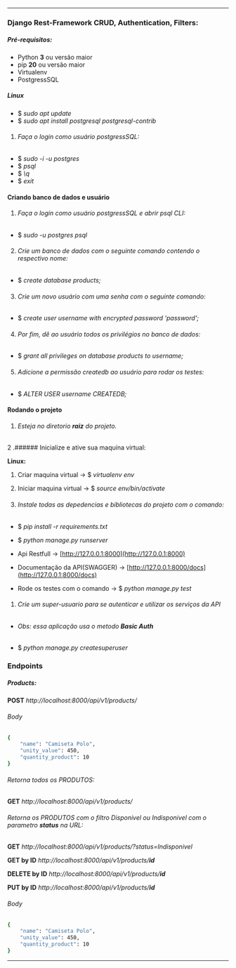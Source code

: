 __________________________________________________________________________________
### Django Rest-Framework CRUD, Authentication, Filters:
##### Pré-requisitos:
- Python **3** ou versão maior
- pip **20** ou versão maior
- Virtualenv
- PostgressSQL

##### Linux
- $ _sudo apt update_
- $ _sudo apt install postgresql postgresql-contrib_

1. ###### Faça o login como usuário postgressSQL:
- $ _sudo -i -u postgres_
- $ _psql_
- $ _\q_
- $ _exit_
#### Criando banco de dados e usuário

1. ###### Faça o login como usuário postgressSQL e abrir psql CLI:
- $ _sudo -u postgres psql_
2. ###### Crie um banco de dados com o seguinte comando contendo o respectivo nome:
- $ _create database products;_
3. ###### Crie um novo usuário com uma senha com o seguinte comando:
- $ _create user username with encrypted password 'password';_
4. ###### Por fim, dê ao usuário todos os privilégios no banco de dados:
- $ _grant all privileges on database products to username;_
5. ###### Adicione a permissão createdb ao usuário para rodar os testes:
- $ _ALTER USER username CREATEDB;_

#### Rodando o projeto
1. ###### Esteja no diretorio **raiz** do projeto.
2 .###### Inicialize e ative sua maquína virtual:

**Linux:**
1. Criar maquina virtual -> $ _virtualenv env_
2. Iniciar maquina virtual -> $ _source env/bin/activate_

3. ###### Instale todas as depedencias e bibliotecas do projeto com o comando:
- $ _pip install -r requirements.txt_
- $ _python manage.py runserver_

- Api Restfull -> [http://127.0.0.1:8000](http://127.0.0.1:8000)
- Documentação da API(SWAGGER) -> [http://127.0.0.1:8000/docs](http://127.0.0.1:8000/docs)

- Rode os testes com o comando -> $ _python manage.py test_

1. ###### Crie um super-usuario para se autenticar e utilizar os serviços da API
- ###### Obs: essa aplicação usa o metodo **Basic Auth** 
- $ _python manage.py createsuperuser_

### Endpoints
##### Products:

**POST** _http://localhost:8000/api/v1/products/_
###### Body
```sh
{
    "name": "Camiseta Polo",
    "unity_value": 450,
    "quantity_product": 10
}
```

###### Retorna todos os PRODUTOS:
**GET** _http://localhost:8000/api/v1/products/_

###### Retorna os PRODUTOS com o filtro Disponivel ou Indisponivel com o parametro **status** na URL:
**GET** _http://localhost:8000/api/v1/products/?status=Indisponivel_

**GET by ID** _http://localhost:8000/api/v1/products/**id**_

**DELETE by ID** _http://localhost:8000/api/v1/products/**id**_

**PUT by ID** _http://localhost:8000/api/v1/products/**id**_
###### Body
```sh
{
    "name": "Camiseta Polo",
    "unity_value": 450,
    "quantity_product": 10
}
```

___________________________________________________________________________________
